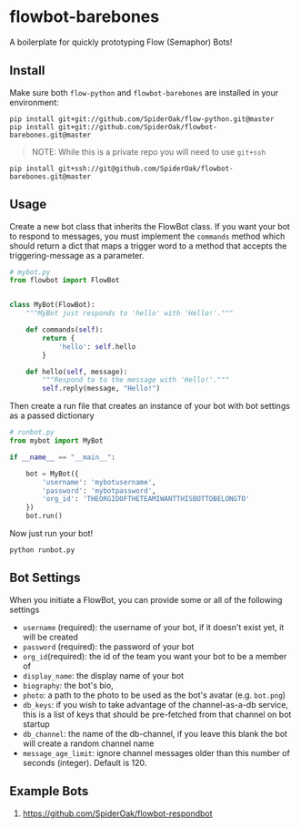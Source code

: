 # flowbot-barebones
A boilerplate for quickly prototyping Flow (Semaphor) Bots!

## Install
Make sure both `flow-python` and `flowbot-barebones` are installed in your environment: 
```
pip install git+git://github.com/SpiderOak/flow-python.git@master
pip install git+git://github.com/SpiderOak/flowbot-barebones.git@master
```

> NOTE: While this is a private repo you will need to use `git+ssh`
```
pip install git+ssh://git@github.com/SpiderOak/flowbot-barebones.git@master
```

## Usage
Create a new bot class that inherits the FlowBot class. If you want your bot to respond to messages, you must implement the `commands` method which should return a dict that maps a trigger word to a method that accepts the triggering-message as a parameter. 

```python
# mybot.py
from flowbot import FlowBot


class MyBot(FlowBot):
    """MyBot just responds to 'hello' with 'Hello!'."""

    def commands(self):
        return {
            'hello': self.hello
        }

    def hello(self, message):
        """Respond to to the message with 'Hello!'."""
        self.reply(message, "Hello!")
```

Then create a run file that creates an instance of your bot with bot settings as a passed dictionary

```python
# runbot.py
from mybot import MyBot

if __name__ == "__main__":

    bot = MyBot({
        'username': 'mybotusername',
        'password': 'mybotpassword',
        'org_id': 'THEORGIDOFTHETEAMIWANTTHISBOTTOBELONGTO'
    })
    bot.run()
```

Now just run your bot!

```
python runbot.py
```

## Bot Settings
When you initiate a FlowBot, you can provide some or all of the following settings
- `username` (required): the username of your bot, if it doesn't exist yet, it will be created
- `password` (required): the password of your bot
- `org_id`(required): the id of the team you want your bot to be a member of
- `display_name`: the display name of your bot
- `biography`: the bot's bio,
- `photo`: a path to the photo to be used as the bot's avatar (e.g. `bot.png`)
- `db_keys`: if you wish to take advantage of the channel-as-a-db service, this is a list of keys that should be pre-fetched from that channel on bot startup
- `db_channel`: the name of the db-channel, if you leave this blank the bot will create a random channel name
- `message_age_limit`: ignore channel messages older than this number of seconds (integer). Default is 120.


## Example Bots
1. https://github.com/SpiderOak/flowbot-respondbot